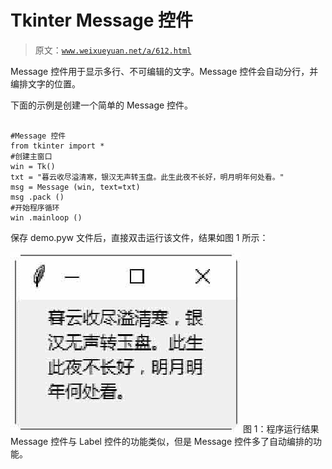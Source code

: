 # Tkinter Message 控件

> 原文：[`www.weixueyuan.net/a/612.html`](http://www.weixueyuan.net/a/612.html)

Message 控件用于显示多行、不可编辑的文字。Message 控件会自动分行，并编排文字的位置。

下面的示例是创建一个简单的 Message 控件。

```

#Message 控件
from tkinter import *
#创建主窗口
win = Tk()
txt = "暮云收尽溢清寒，银汉无声转玉盘。此生此夜不长好，明月明年何处看。"
msg = Message (win, text=txt)
msg .pack ()
#开始程序循环
win .mainloop ()
```

保存 demo.pyw 文件后，直接双击运行该文件，结果如图 1 所示：

![程序运行结果](img/9869b03bc29e22f12e198f6c0ab87e94.png)
图 1：程序运行结果 Message 控件与 Label 控件的功能类似，但是 Message 控件多了自动编排的功能。